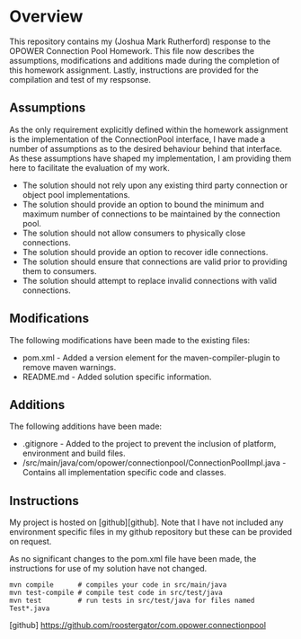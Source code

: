 # Overview

This repository contains my (Joshua Mark Rutherford) response to the OPOWER Connection Pool Homework. This file now describes the assumptions, modifications and additions made during the completion of this homework assignment.  Lastly, instructions are provided for the compilation and test of my respsonse.

## Assumptions

As the only requirement explicitly defined within the homework assignment is the implementation of the ConnectionPool interface, I have made a number of assumptions as to the desired behaviour behind that interface.  As these assumptions have shaped my implementation, I am providing them here to facilitate the evaluation of my work.

- The solution should not rely upon any existing third party connection or object pool implementations.
- The solution should provide an option to bound the minimum and maximum number of connections to be maintained by the connection pool.
- The solution should not allow consumers to physically close connections.
- The solution should provide an option to recover idle connections.
- The solution should ensure that connections are valid prior to providing them to consumers.
- The solution should attempt to replace invalid connections with valid connections.

## Modifications

The following modifications have been made to the existing files:

- pom.xml - Added a version element for the maven-compiler-plugin to remove maven warnings. 
- README.md - Added solution specific information.

## Additions

The following additions have been made:

- .gitignore - Added to the project to prevent the inclusion of platform, environment and build files.
- /src/main/java/com/opower/connectionpool/ConnectionPoolImpl.java - Contains all implementation specific code and classes.

## Instructions

My project is hosted on [github][github]. Note that I have not included any environment specific files in my github repository but these can be provided on request.

As no significant changes to the pom.xml file have been made, the instructions for use of my solution have not changed.

    mvn compile      # compiles your code in src/main/java
    mvn test-compile # compile test code in src/test/java
    mvn test         # run tests in src/test/java for files named Test*.java

[github] https://github.com/roostergator/com.opower.connectionpool
